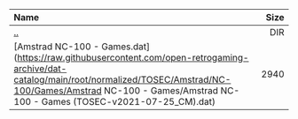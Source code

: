 |Name|Size|
|:---|---:|
|[..](../index.html)|DIR|
|[Amstrad NC-100 - Games.dat](https://raw.githubusercontent.com/open-retrogaming-archive/dat-catalog/main/root/normalized/TOSEC/Amstrad/NC-100/Games/Amstrad NC-100 - Games/Amstrad NC-100 - Games (TOSEC-v2021-07-25_CM).dat)|2940|
